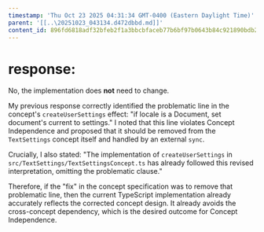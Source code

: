 ```yaml
---
timestamp: 'Thu Oct 23 2025 04:31:34 GMT-0400 (Eastern Daylight Time)'
parent: '[[..\20251023_043134.d472dbbd.md]]'
content_id: 896fd6818adf32bfeb2f1a3bbcbfaceb77b6bf97b0643b84c921890bdb21ab41
---
```


# response:

No, the implementation does **not** need to change.

My previous response correctly identified the problematic line in the concept's `createUserSettings` effect: "if locale is a Document, set document's current to settings." I noted that this line violates Concept Independence and proposed that it should be removed from the `TextSettings` concept itself and handled by an external `sync`.

Crucially, I also stated: "The implementation of `createUserSettings` in `src/TextSettings/TextSettingsConcept.ts` has already followed this revised interpretation, omitting the problematic clause."

Therefore, if the "fix" in the concept specification was to remove that problematic line, then the current TypeScript implementation already accurately reflects the corrected concept design. It already avoids the cross-concept dependency, which is the desired outcome for Concept Independence.
